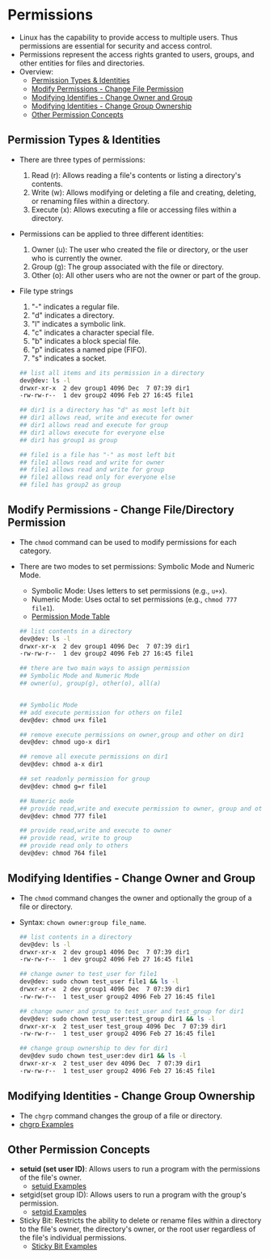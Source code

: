 # Permissions 
- Linux has the capability to provide access to multiple users. Thus permissions are essential for security and access control.   
- Permissions represent the access rights granted to users, groups, and other entities for files and directories. 
- Overview:
    - [Permission Types & Identities](#permission-types--identities)
    - [Modify Permissions - Change File Permission](#modify-permissions---change-file-permission)
    - [Modifying Identifies - Change Owner and Group](#modifying-identifies---change-owner-and-group)
    - [Modifying Identities - Change Group Ownership](#modifying-identities---change-group-ownership)
    - [Other Permission Concepts](#other-permission-concepts)

## Permission Types & Identities
- There are three types of permissions: 
    1. Read (r): Allows reading a file's contents or listing a directory's contents.
    2. Write (w): Allows modifying or deleting a file and creating, deleting, or renaming files within a directory.
    3. Execute (x): Allows executing a file or accessing files within a directory.
- Permissions can be applied to three different identities:
    1. Owner (u): The user who created the file or directory, or the user who is currently the owner.
    2. Group (g): The group associated with the file or directory.
    3. Other (o): All other users who are not the owner or part of the group.

- File type strings
    1. "-" indicates a regular file.
    2. "d" indicates a directory.
    3. "l" indicates a symbolic link.
    4. "c" indicates a character special file.
    5. "b" indicates a block special file.
    6. "p" indicates a named pipe (FIFO).
    7. "s" indicates a socket.

    ```bash
    ## list all items and its permission in a directory 
    dev@dev: ls -l
    drwxr-xr-x  2 dev group1 4096 Dec  7 07:39 dir1
    -rw-rw-r--  1 dev group2 4096 Feb 27 16:45 file1
    
    ## dir1 is a directory has "d" as most left bit
    ## dir1 allows read, write and execute for owner
    ## dir1 allows read and execute for group
    ## dir1 allows execute for everyone else 
    ## dir1 has group1 as group 

    ## file1 is a file has "-" as most left bit
    ## file1 allows read and write for owner
    ## file1 allows read and write for group
    ## file1 allows read only for everyone else
    ## file1 has group2 as group
    ```
    
## Modify Permissions - Change File/Directory Permission
- The <code>chmod</code> command can be used to modify permissions for each category.
- There are two modes to set permissions: Symbolic Mode and Numeric Mode.
    - Symbolic Mode: Uses letters to set permissions (e.g., `u+x`).
    - Numeric Mode: Uses octal to set permissions (e.g., `chmod 777 file1`).
    - [Permission Mode Table](./_Permissions%20Examples.md)

    ```bash
    ## list contents in a directory 
    dev@dev: ls -l
    drwxr-xr-x  2 dev group1 4096 Dec  7 07:39 dir1
    -rw-rw-r--  1 dev group2 4096 Feb 27 16:45 file1
    
    ## there are two main ways to assign permission 
    ## Symbolic Mode and Numeric Mode
    ## owner(u), group(g), other(o), all(a)


    ## Symbolic Mode
    ## add execute permission for others on file1
    dev@dev: chmod u+x file1 

    ## remove execute permissions on owner,group and other on dir1
    dev@dev: chmod ugo-x dir1

    ## remove all execute permissions on dir1
    dev@dev: chmod a-x dir1

    ## set readonly permission for group
    dev@dev: chmod g=r file1

    ## Numeric mode 
    ## provide read,write and execute permission to owner, group and others
    dev@dev: chmod 777 file1

    ## provide read,write and execute to owner
    ## provide read, write to group
    ## provide read only to others
    dev@dev: chmod 764 file1
    ```
## Modifying Identifies - Change Owner and Group
- The <code>chmod</code> command changes the owner and optionally the group of a file or directory.
- Syntax: <code>chown owner:group file_name</code>.

    ```bash
    ## list contents in a directory 
    dev@dev: ls -l
    drwxr-xr-x  2 dev group1 4096 Dec  7 07:39 dir1
    -rw-rw-r--  1 dev group2 4096 Feb 27 16:45 file1
    
    ## change owner to test_user for file1
    dev@dev: sudo chown test_user file1 && ls -l
    drwxr-xr-x  2 dev group1 4096 Dec  7 07:39 dir1
    -rw-rw-r--  1 test_user group2 4096 Feb 27 16:45 file1

    ## change owner and group to test_user and test_group for dir1
    dev@dev: sudo chown test_user:test_group dir1 && ls -l
    drwxr-xr-x  2 test_user test_group 4096 Dec  7 07:39 dir1
    -rw-rw-r--  1 test_user group2 4096 Feb 27 16:45 file1

    ## change group ownership to dev for dir1
    dev@dev sudo chown test_user:dev dir1 && ls -l
    drwxr-xr-x  2 test_user dev 4096 Dec  7 07:39 dir1
    -rw-rw-r--  1 test_user group2 4096 Feb 27 16:45 file1
    ```

## Modifying Identities - Change Group Ownership 
- The <code>chgrp</code> command changes the group of a file or directory.
- [chgrp Examples](./_Permissions%20Examples.md#chgrp-example)

## Other Permission Concepts
- **setuid (set user ID)**: Allows users to run a program with the permissions of the file's owner.
    - [setuid Examples](./_Permissions%20Examples.md#setuid-example)
 - setgid(set group ID): Allows users to run a program with the group's permission.
    - [setgid Examples](./_Permissions%20Examples.md#setgid-example)
 - Sticky Bit: Restricts the ability to delete or rename files within a directory to the file's owner, the directory's owner, or the root user regardless of the file's individual permissions.
    - [Sticky Bit Examples](./_Permissions%20Examples.md#sticky-bit-example)
